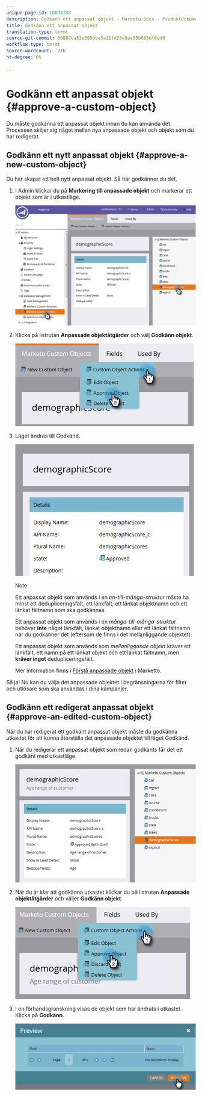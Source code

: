 ```yaml
---
unique-page-id: 10094188
description: Godkänn ett anpassat objekt - Marketo Docs - Produktdokumentation
title: Godkänn ett anpassat objekt
translation-type: tm+mt
source-git-commit: 00887ea53e395bea3a11fd28e0ac98b085ef6ed8
workflow-type: tm+mt
source-wordcount: '276'
ht-degree: 0%

---
```



# Godkänn ett anpassat objekt {#approve-a-custom-object}

Du måste godkänna ett anpassat objekt innan du kan använda det. Processen skiljer sig något mellan nya anpassade objekt och objekt som du har redigerat.

## Godkänn ett nytt anpassat objekt {#approve-a-new-custom-object}

Du har skapat ett helt nytt anpassat objekt. Så här godkänner du det.

1. I Admin klickar du på **Markering till anpassade objekt** och markerar ett objekt som är i utkastläge.

   ![](assets/one.png)

1. Klicka på listrutan **Anpassade objektåtgärder** och välj **Godkänn objekt**.

   ![](assets/two.png)

1. Läget ändras till Godkänd.

   ![](assets/three.png)

   >[!NOTE]
   >
   >Ett anpassat objekt som används i en *en-till-många-struktur* måste ha minst ett dedupliceringsfält, ett länkfält, ett länkat objektnamn och ett länkat fältnamn som ska godkännas.
   >
   >
   >Ett anpassat objekt som används i en *många-till-många-struktur* behöver **inte** något länkfält, länkat objektnamn eller ett länkat fältnamn när du godkänner det (eftersom de finns i det mellanliggande objektet).
   >
   >
   >Ett anpassat objekt som används som *mellanliggande objekt* kräver ett länkfält, ett namn på ett länkat objekt och ett länkat fältnamn, men **kräver inget** dedupliceringsfält.
   >
   >
   >Mer information finns i [Förstå anpassade objekt](understanding-marketo-custom-objects.md) i Marketto.

Så ja! Nu kan du välja det anpassade objektet i begränsningarna för filter och utlösare som ska användas i dina kampanjer.

## Godkänn ett redigerat anpassat objekt {#approve-an-edited-custom-object}

När du har redigerat ett godkänt anpassat objekt måste du godkänna utkastet för att kunna återställa det anpassade objektet till läget Godkänd.

1. När du redigerar ett anpassat objekt som redan godkänts får det ett godkänt med utkastläge.

   ![](assets/four.png)

1. När du är klar att godkänna utkastet klickar du på listrutan **Anpassade objektåtgärder** och väljer **Godkänn objekt**.

   ![](assets/five-1.png)

1. I en förhandsgranskning visas de objekt som har ändrats i utkastet. Klicka på **Godkänn**.

   ![](assets/six-1.png)

